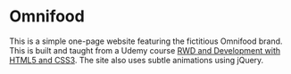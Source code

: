 # Omnifood

This is a simple one-page website featuring the fictitious Omnifood brand. This is built and taught from a Udemy course [RWD and Development with HTML5 and CSS3](https://www.udemy.com/design-and-develop-a-killer-website-with-html5-and-css3/). The site also uses subtle animations using jQuery.
